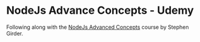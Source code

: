 # NodeJs Advance Concepts - Udemy

Following along with the [NodeJs Advanced Concepts]('https://www.udemy.com/course/advanced-node-for-developers') course by Stephen Girder.
